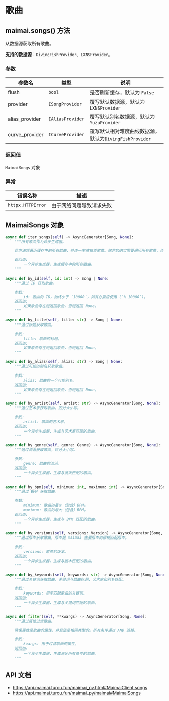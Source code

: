 # 歌曲

## maimai.songs() 方法

从数据源获取所有歌曲。

**支持的数据源**：`DivingFishProvider`、`LXNSProvider`。

### 参数

| 参数名         | 类型             | 说明                                                  |
|----------------|------------------|-----------------------------------------------------|
| flush          | `bool`           | 是否刷新缓存，默认为 `False`                           |
| provider       | `ISongProvider`  | 覆写默认数据源，默认为 `LXNSProvider`                  |
| alias_provider | `IAliasProvider` | 覆写默认别名数据源，默认为 `YuzuProvider`              |
| curve_provider | `ICurveProvider` | 覆写默认相对难度曲线数据源，默认为`DivingFishProvider` |

### 返回值

`MaimaiSongs` 对象

### 异常

| 错误名称          | 描述                     |
|-------------------|------------------------|
| `httpx.HTTPError` | 由于网络问题导致请求失败 |

## MaimaiSongs 对象

```python
async def iter_songs(self) -> AsyncGenerator[Song, None]:
    """所有歌曲作为异步生成器。

    此方法将遍历缓存中的所有歌曲，并逐一生成每首歌曲。除非您确实需要遍历所有歌曲，否则应使用 `by_id` 或 `filter` 方法代替。

    返回值:
        一个异步生成器，生成缓存中的所有歌曲。
    """

async def by_id(self, id: int) -> Song | None:
    """通过 ID 获取歌曲。

    参数:
        id: 歌曲的 ID，始终小于 `10000`，如有必要应使用 (`% 10000`)。
    返回值:
        如果歌曲存在则返回歌曲，否则返回 None。
    """

async def by_title(self, title: str) -> Song | None:
    """通过标题获取歌曲。

    参数:
        title: 歌曲的标题。
    返回值:
        如果歌曲存在则返回歌曲，否则返回 None。
    """

async def by_alias(self, alias: str) -> Song | None:
    """通过可能的别名获取歌曲。

    参数:
        alias: 歌曲的一个可能别名。
    返回值:
        如果歌曲存在则返回歌曲，否则返回 None。
    """

async def by_artist(self, artist: str) -> AsyncGenerator[Song, None]:
    """通过艺术家获取歌曲，区分大小写。

    参数:
        artist: 歌曲的艺术家。
    返回值:
        一个异步生成器，生成与艺术家匹配的歌曲。
    """

async def by_genre(self, genre: Genre) -> AsyncGenerator[Song, None]:
    """通过流派获取歌曲，区分大小写。

    参数:
        genre: 歌曲的流派。
    返回值:
        一个异步生成器，生成与流派匹配的歌曲。
    """

async def by_bpm(self, minimum: int, maximum: int) -> AsyncGenerator[Song, None]:
    """通过 BPM 获取歌曲。

    参数:
        minimum: 歌曲的最小（包含）BPM。
        maximum: 歌曲的最大（包含）BPM。
    返回值:
        一个异步生成器，生成与 BPM 匹配的歌曲。
    """

async def by_versions(self, versions: Version) -> AsyncGenerator[Song, None]:
    """通过版本获取歌曲，版本是 maimai 主要版本的模糊匹配版本。

    参数:
        versions: 歌曲的版本。
    返回值:
        一个异步生成器，生成与版本匹配的歌曲。
    """

async def by_keywords(self, keywords: str) -> AsyncGenerator[Song, None]:
    """通过关键词获取歌曲，关键词与歌曲标题、艺术家和别名匹配。

    参数:
        keywords: 用于匹配歌曲的关键词。
    返回值:
        一个异步生成器，生成与关键词匹配的歌曲。
    """

async def filter(self, **kwargs) -> AsyncGenerator[Song, None]:
    """通过属性过滤歌曲。

    确保属性是歌曲的属性，并且值是相同类型的。所有条件通过 AND 连接。

    参数:
        kwargs: 用于过滤歌曲的属性。
    返回值:
        一个异步生成器，生成满足所有条件的歌曲。
    """
```

## API 文档

- https://api.maimai.turou.fun/maimai_py.html#MaimaiClient.songs
- https://api.maimai.turou.fun/maimai_py/maimai#MaimaiSongs
